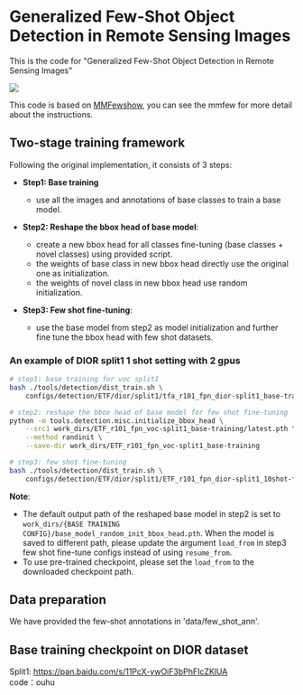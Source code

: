 # Generalized Few-Shot Object Detection in Remote Sensing Images
This is the code for "Generalized Few-Shot Object Detection in Remote Sensing Images"

![](imgs/overall.png)

This code is based on [MMFewshow](https://github.com/open-mmlab/mmfewshot), you can see the mmfew for more detail about the instructions.



## Two-stage training framework


Following the original implementation, it consists of 3 steps:
- **Step1: Base training**
   - use all the images and annotations of base classes to train a base model.

- **Step2: Reshape the bbox head of base model**:
   - create a new bbox head for all classes fine-tuning (base classes + novel classes) using provided script.
   - the weights of base class in new bbox head directly use the original one as initialization.
   - the weights of novel class in new bbox head use random initialization.

- **Step3: Few shot fine-tuning**:
   - use the base model from step2 as model initialization and further fine tune the bbox head with few shot datasets.


### An example of DIOR split1 1 shot setting with 2 gpus

```bash
# step1: base training for voc split1
bash ./tools/detection/dist_train.sh \
    configs/detection/ETF/dior/split1/tfa_r101_fpn_dior-split1_base-training.py 2

# step2: reshape the bbox head of base model for few shot fine-tuning
python -m tools.detection.misc.initialize_bbox_head \
    --src1 work_dirs/ETF_r101_fpn_voc-split1_base-training/latest.pth \
    --method randinit \
    --save-dir work_dirs/ETF_r101_fpn_voc-split1_base-training

# step3: few shot fine-tuning
bash ./tools/detection/dist_train.sh \
    configs/detection/ETF/dior/split1/ETF_r101_fpn_dior-split1_10shot-fine-tuning.py 8
```

**Note**:
- The default output path of the reshaped base model in step2 is set to `work_dirs/{BASE TRAINING CONFIG}/base_model_random_init_bbox_head.pth`.
  When the model is saved to different path, please update the argument `load_from` in step3 few shot fine-tune configs instead
  of using `resume_from`.
- To use pre-trained checkpoint, please set the `load_from` to the downloaded checkpoint path.

## Data preparation
We have provided  the few-shot annotations in 'data/few_shot_ann'. 

## Base training checkpoint on DIOR dataset
Split1: https://pan.baidu.com/s/11PcX-ywOiF3bPhFIcZKlUA     
        code：ouhu
